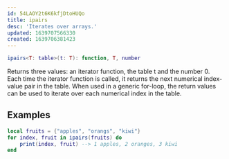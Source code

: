 ```yaml
---
id: 54LAOY2t6K6kfjDtoHUQo
title: ipairs
desc: 'Iterates over arrays.'
updated: 1639707566330
created: 1639706381423
---
```

```Lua
ipairs<T: table>(t: T): function, T, number
```
Returns three values: an iterator function, the table t and the number 0. Each time the iterator function is called, it returns the next numerical index-value pair in the table. When used in a generic for-loop, the return values can be used to iterate over each numerical index in the table.
## Examples
```Lua
local fruits = {"apples", "orangs", "kiwi"}
for index, fruit in ipairs(fruits) do
    print(index, fruit) --> 1 apples, 2 oranges, 3 kiwi
end
```